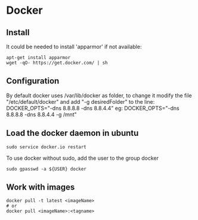 # Docker

## Install
It could be needed to install 'apparmor' if not available:
```
apt-get install apparmor
wget -qO- https://get.docker.com/ | sh
```

## Configuration
By default docker uses /var/lib/docker as folder, to change it modify the file "/etc/default/docker" and add "-g desiredFolder" to the line:
DOCKER_OPTS="-dns 8.8.8.8 -dns 8.8.4.4"
eg:
DOCKER_OPTS="-dns 8.8.8.8 -dns 8.8.4.4 -g /mnt"

## Load the docker daemon in ubuntu
```
sudo service docker.io restart
```
To use docker without sudo, add the user to the group docker
```
sudo gpasswd -a ${USER} docker
```


## Work with images

```
docker pull -t latest <imageName>
# or
docker pull <imageName>:<tagname>
```
